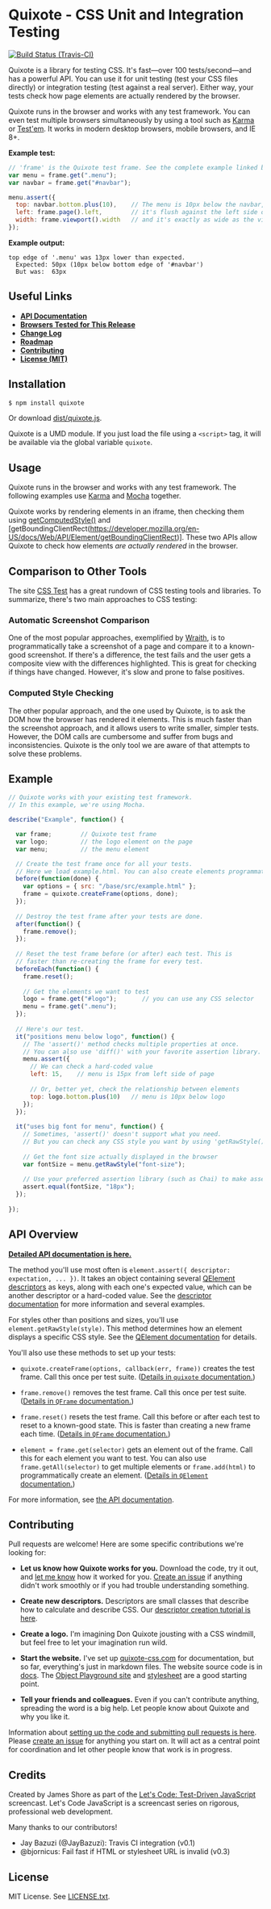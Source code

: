 # Quixote - CSS Unit and Integration Testing

[![Build Status (Travis-CI)](https://secure.travis-ci.org/jamesshore/quixote.png?branch=master )](http://travis-ci.org/jamesshore/quixote)

Quixote is a library for testing CSS. It's fast—over 100 tests/second—and has a powerful API. You can use it for unit testing (test your CSS files directly) or integration testing (test against a real server). Either way, your tests check how page elements are actually rendered by the browser.

Quixote runs in the browser and works with any test framework. You can even test multiple browsers simultaneously by using a tool such as [Karma](http://karma-runner.github.io) or [Test'em](https://github.com/airportyh/testem). It works in modern desktop browsers, mobile browsers, and IE 8+.

**Example test:**

```javascript
// 'frame' is the Quixote test frame. See the complete example linked below for details.
var menu = frame.get(".menu");
var navbar = frame.get("#navbar");

menu.assert({
  top: navbar.bottom.plus(10),    // The menu is 10px below the navbar,
  left: frame.page().left,        // it's flush against the left side of the screen,
  width: frame.viewport().width   // and it's exactly as wide as the viewport.
});
```

**Example output:**

```
top edge of '.menu' was 13px lower than expected.
  Expected: 50px (10px below bottom edge of '#navbar')
  But was:  63px
```

## Useful Links

* **[API Documentation](docs/api.md)**
* **[Browsers Tested for This Release](build/config/tested_browsers.js)**
* **[Change Log](CHANGELOG.md)**
* **[Roadmap](ROADMAP.md)**
* **[Contributing](CONTRIBUTING.md)**
* **[License (MIT)](LICENSE.txt)**


## Installation

```sh
$ npm install quixote
```

Or download [dist/quixote.js](dist/quixote.js).

Quixote is a UMD module. If you just load the file using a `<script>` tag, it will be available via the global variable `quixote`.


## Usage

Quixote runs in the browser and works with any test framework. The following examples use [Karma](http://karma-runner.github.io) and [Mocha](https://mochajs.org/) together.

Quixote works by rendering elements in an iframe, then checking them using [getComputedStyle()](https://developer.mozilla.org/en-US/docs/Web/API/Window/getComputedStyle) and [getBoundingClientRect(https://developer.mozilla.org/en-US/docs/Web/API/Element/getBoundingClientRect)]. These two APIs allow Quixote to check how elements *are actually rendered* in the browser.


## Comparison to Other Tools

The site [CSS Test](http://csste.st) has a great rundown of CSS testing tools and libraries. To summarize, there's two main approaches to CSS testing:

### Automatic Screenshot Comparison

One of the most popular approaches, exemplified by [Wraith](https://github.com/BBC-News/wraith), is to programmatically take a screenshot of a page and compare it to a known-good screenshot. If there's a difference, the test fails and the user gets a composite view with the differences highlighted. This is great for checking if things have changed. However, it's slow and prone to false positives.


### Computed Style Checking

The other popular approach, and the one used by Quixote, is to ask the DOM how the browser has rendered it elements. This is much faster than the screenshot approach, and it allows users to write smaller, simpler tests. However, the DOM calls are cumbersome and suffer from bugs and inconsistencies. Quixote is the only tool we are aware of that attempts to solve these problems.




## Example

```javascript
// Quixote works with your existing test framework.
// In this example, we're using Mocha.

describe("Example", function() {

  var frame;        // Quixote test frame
  var logo;         // the logo element on the page
  var menu;         // the menu element

  // Create the test frame once for all your tests.
  // Here we load example.html. You can also create elements programmatically.
  before(function(done) {
    var options = { src: "/base/src/example.html" };
    frame = quixote.createFrame(options, done);
  });
  
  // Destroy the test frame after your tests are done.
  after(function() {
    frame.remove();
  });
  
  // Reset the test frame before (or after) each test. This is
  // faster than re-creating the frame for every test.
  beforeEach(function() {
    frame.reset();
    
    // Get the elements we want to test
    logo = frame.get("#logo");       // you can use any CSS selector
    menu = frame.get(".menu");
  });
  
  // Here's our test.
  it("positions menu below logo", function() {
    // The 'assert()' method checks multiple properties at once.
    // You can also use 'diff()' with your favorite assertion library.
    menu.assert({
      // We can check a hard-coded value
      left: 15,    // menu is 15px from left side of page
      
      // Or, better yet, check the relationship between elements
      top: logo.bottom.plus(10)   // menu is 10px below logo
    });
  });
  
  it("uses big font for menu", function() {
    // Sometimes, 'assert()' doesn't support what you need.
    // But you can check any CSS style you want by using 'getRawStyle()'.
  
    // Get the font size actually displayed in the browser
    var fontSize = menu.getRawStyle("font-size");  
    
    // Use your preferred assertion library (such as Chai) to make assertions.
    assert.equal(fontSize, "18px");
  });
  
});
```


## API Overview

**[Detailed API documentation is here.](docs/api.md)**

The method you'll use most often is `element.assert({ descriptor: expectation, ... })`. It takes an object containing several [QElement descriptors](docs/descriptors.md) as keys, along with each one's expected value, which can be another descriptor or a hard-coded value. See the [descriptor documentation](docs/descriptors.md) for more information and several examples.

For styles other than positions and sizes, you'll use `element.getRawStyle(style)`. This method determines how an element displays a specific CSS style. See the [QElement documentation](docs/QElement.md) for details.

You'll also use these methods to set up your tests:

* `quixote.createFrame(options, callback(err, frame))` creates the test frame. Call this once per test suite. ([Details in `quixote` documentation.](docs/quixote.md))

* `frame.remove()` removes the test frame. Call this once per test suite. ([Details in `QFrame` documentation.](docs/QFrame.md))

* `frame.reset()` resets the test frame. Call this before or after each test to reset to a known-good state. This is faster than creating a new frame each time. ([Details in `QFrame` documentation.](docs/QFrame.md))

* `element = frame.get(selector)` gets an element out of the frame. Call this for each element you want to test. You can also use `frame.getAll(selector)` to get multiple elements or `frame.add(html)` to programmatically create an element. ([Details in `QElement` documentation.](docs/QElement.md))

For more information, see [the API documentation](docs/api.md).


## Contributing

Pull requests are welcome! Here are some specific contributions we're looking for:

* **Let us know how Quixote works for you.** Download the code, try it out, and [let me know](https://twitter.com/jamesshore) how it worked for you. [Create an issue](https://github.com/jamesshore/quixote/issues) if anything didn't work smoothly or if you had trouble understanding something.

* **Create new descriptors.** Descriptors are small classes that describe how to calculate and describe CSS. Our [descriptor creation tutorial is here](src/descriptors/README.md).

* **Create a logo.** I'm imagining Don Quixote jousting with a CSS windmill, but feel free to let your imagination run wild.
 
* **Start the website.** I've set up [quixote-css.com](http://www.quixote-css.com) for documentation, but so far, everything's just in markdown files. The website source code is in [docs](docs). The [Object Playground site](http://www.objectplayground.com) and [stylesheet](https://github.com/jamesshore/object_playground/blob/master/src/site.css) are a good starting point.

* **Tell your friends and colleagues.** Even if you can't contribute anything, spreading the word is a big help. Let people know about Quixote and why you like it.

Information about [setting up the code and submitting pull requests is here](CONTRIBUTING.md). Please [create an issue](https://github.com/jamesshore/quixote/issues) for anything you start on. It will act as a central point for coordination and let other people know that work is in progress.


## Credits

Created by James Shore as part of the [Let's Code: Test-Driven JavaScript](http://www.letscodejavascript.com) screencast. Let's Code JavaScript is a screencast series on rigorous, professional web development.

Many thanks to our contributors!

* Jay Bazuzi (@JayBazuzi): Travis CI integration (v0.1)
* @bjornicus: Fail fast if HTML or stylesheet URL is invalid (v0.3) 


## License

MIT License. See [LICENSE.txt](LICENSE.txt).